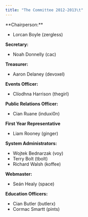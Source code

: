 ```yaml
---
title: "The Committee 2012-2013\t"
---
```


<div>**Chairperson:**</div>

*   Lorcan Boyle (zergless)

**Secretary:**

*   Noah Donnelly (cac)

**Treasurer:**

*   Aaron Delaney (devoxel)

**Events Officer:**

*   Clíodhna Harrison (thegirl)

**Public Relations Officer:**

*   Cian Ruane (induxi0n)

**First Year Representative**

*   Liam Rooney (ginger)

**System Administrators:**

*   Wojtek Bednarzak (voy)
*   Terry Bolt (tbolt)
*   Richard Walsh (koffee)

**Webmaster:**

*   Seán Healy (space)

**Education Officers:**

*   Cian Butler (butlerx)
*   Cormac Smartt (pints)

